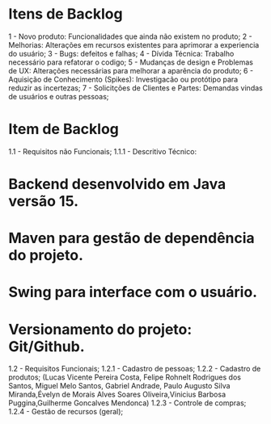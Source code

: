 # Itens de Backlog

1 - Novo produto: Funcionalidades que ainda não existem no produto;
2 - Melhorias: Alterações em recursos existentes para aprimorar a experiencia do usuário;
3 - Bugs: defeitos e falhas;
4 - Dívida Técnica: Trabalho necessário para refatorar o codigo;
5 - Mudanças de design e Problemas de UX: Alterações necessárias para melhorar a aparência do produto;
6 - Aquisição de Conhecimento (Spikes): Investigacão ou protótipo para reduzir as incertezas;
7 - Solicitções de Clientes e Partes: Demandas vindas de usuários e outras pessoas;

# Item de Backlog

1.1 - Requisitos não Funcionais;
1.1.1 - Descritivo Técnico:
# Backend desenvolvido em Java versão 15.
# Maven para gestão de dependência do projeto.
# Swing para interface com o usuário.
# Versionamento do projeto: Git/Github.

1.2 - Requisitos  Funcionais;
1.2.1 - Cadastro de pessoas;
1.2.2 - Cadastro de produtos; (Lucas Vicente Pereira Costa, Felipe Rohnelt Rodrigues dos Santos, Miguel Melo Santos, Gabriel Andrade, Paulo Augusto Silva Miranda,Évelyn de Morais Alves Soares Oliveira,Vinicius Barbosa Puggina,Guilherme Goncalves Mendonca)
1.2.3 - Controle de compras;
1.2.4 - Gestão de recursos (geral);